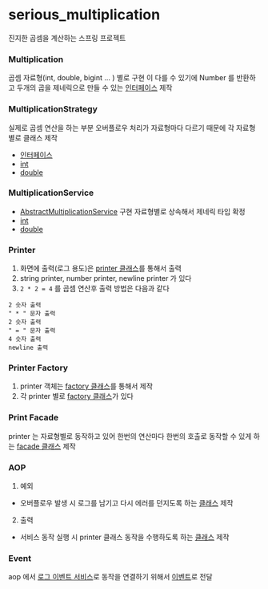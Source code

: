 # serious_multiplication 
진지한 곱셈을 계산하는 스프링 프로젝트 

### Multiplication
곱셈 자료형(int, double, bigint ... ) 별로 구현 이 다를 수 있기에
Number 를 반환하고 두개의 곱을 제네릭으로 만들 수 있는 [인터페이스](https://github.com/rudty/serious_multiplication/blob/master/src/main/java/org/rudtyz/serious/multiplication/service/Multiplication.java) 제작  

### MultiplicationStrategy 
실제로 곱셈 연산을 하는 부분 오버플로우 처리가 자료형마다 다르기 때문에 각 자료형별로 클래스 제작
- [인터페이스](https://github.com/rudty/serious_multiplication/blob/master/src/main/java/org/rudtyz/serious/multiplication/service/strategies/MultiplicationStrategy.java)
- [int](https://github.com/rudty/serious_multiplication/blob/master/src/main/java/org/rudtyz/serious/multiplication/service/strategies/IntegerMultiplicationStrategy.java)
- [double](https://github.com/rudty/serious_multiplication/blob/master/src/main/java/org/rudtyz/serious/multiplication/service/strategies/DoubleMultiplicationStrategy.java) 

### MultiplicationService
- [AbstractMultiplicationService](https://github.com/rudty/serious_multiplication/blob/master/src/main/java/org/rudtyz/serious/multiplication/service/business/AbstractMultiplicationService.java) 
구현 자료형별로 상속해서 제네릭 타입 확정
- [int](https://github.com/rudty/serious_multiplication/blob/master/src/main/java/org/rudtyz/serious/multiplication/service/business/IntegerMultiplicationService.java)
- [double](https://github.com/rudty/serious_multiplication/blob/master/src/main/java/org/rudtyz/serious/multiplication/service/business/DoubleMultiplicationService.java)

### Printer
1. 화면에 출력(로그 용도)은 [printer 클래스](https://github.com/rudty/serious_multiplication/tree/master/src/main/java/org/rudtyz/serious/multiplication/printer)를 통해서 출력
2. string printer, number printer, newline printer 가 있다
3. `2 * 2 = 4` 를 곱셈 연산후 출력 방법은 다음과 같다
```
2 숫자 출력
" * " 문자 출력
2 숫자 출력
" = " 문자 출력
4 숫자 출력
newline 출력
```

### Printer Factory
1. printer 객체는 [factory 클래스](https://github.com/rudty/serious_multiplication/tree/master/src/main/java/org/rudtyz/serious/multiplication/factory)를 통해서 제작
2. 각 printer 별로 [factory 클래스](https://github.com/rudty/serious_multiplication/tree/master/src/main/java/org/rudtyz/serious/multiplication/factory)가 있다

### Print Facade 
printer 는 자료형별로 동작하고 있어 한번의 연산마다 한번의 호출로 동작할 수 있게 하는 
[facade 클래스](https://github.com/rudty/serious_multiplication/blob/master/src/main/java/org/rudtyz/serious/multiplication/service/support/MultiplicationPrintFacade.java) 제작

### AOP
1. 예외
 - 오버플로우 발생 시 로그를 남기고 다시 에러를 던지도록 하는 [클래스](https://github.com/rudty/serious_multiplication/blob/master/src/main/java/org/rudtyz/serious/multiplication/service/aop/MultiplicationExceptionProcessingAspect.java) 제작
2. 출력
 - 서비스 동작 실행 시 printer 클래스 동작을 수행하도록 하는 [클래스](https://github.com/rudty/serious_multiplication/blob/master/src/main/java/org/rudtyz/serious/multiplication/service/aop/MultiplicationAfterProcessingAspect.java) 제작 
 
### Event 
aop 에서 [로그 이벤트 서비스](https://github.com/rudty/serious_multiplication/blob/master/src/main/java/org/rudtyz/serious/multiplication/service/support/MultiplicationEventService.java)로 동작을 연결하기 위해서 [이벤트](https://github.com/rudty/serious_multiplication/blob/master/src/main/java/org/rudtyz/serious/multiplication/service/support/MultiplicationEvent.java)로 전달  


